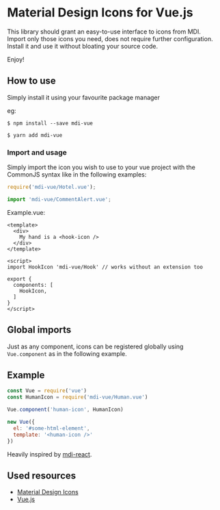 # Material Design Icons for Vue.js


This library should grant an easy-to-use interface to icons from MDI.  
Import only those icons you need, does not require further configuration. Install it and use it without bloating your source code.  

Enjoy! 

## How to use

Simply install it using your favourite package manager

eg: 
```
$ npm install --save mdi-vue
```
```
$ yarn add mdi-vue
```

### Import and usage

Simply import the icon you wish to use to your vue project with the CommonJS syntax like in the following examples:  

```js
require('mdi-vue/Hotel.vue');

import 'mdi-vue/CommentAlert.vue';
```

Example.vue:  
```vue
<template>
  <div>
    My hand is a <hook-icon />
  </div>
</template>

<script>
import HookIcon 'mdi-vue/Hook' // works without an extension too

export {
  components: [
    HookIcon,
  ]
}
</script>
```

## Global imports

Just as any component, icons can be registered globally using `Vue.component` as in the following example.

## Example

```js
const Vue = require('vue')
const HumanIcon = require('mdi-vue/Human.vue')

Vue.component('human-icon', HumanIcon)

new Vue({
  el: '#some-html-element',
  template: '<human-icon />'
})
```

Heavily inspired by [mdi-react](https://github.com/levrik/mdi-react/).

## Used resources

- [Material Design Icons](https://materialdesignicons.com/)
- [Vue.js](https://vuejs.org/)

